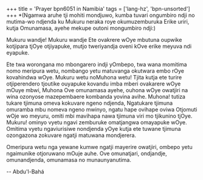 +++
title = 'Prayer bpn6051 in Namibia'
tags = ['lang-hz', 'bpn-unsorted']
+++
*(Ngamwa aruhe tji mohiti mondjuwo, kumba tuvari ongumbiro ndji  no mutima-wo ndjenda ku Mukuru neraka roye okumuzemburuka Erike uriri, kutja Omunamasa, ayehe mekupe outoni mongumbiro ndji:)


Mukuru wandje! Mukuru wandje Ete ovakrere wOye mbutuna oupwike kotjipara tjOye otjiyapuke, mutjo tweriyandja oveni kOve erike meyuva ndi eyapuke. 

Ete twa worongana mo mbongarero indji yOmbepo, twa wana momitima nomo meripura wetu, nombango yetu matuvanga okutwara embo rOye kovahindwa wOye. Mukuru wetu noMuhona wetu! Tjita kutja ete turire otjiperendero tjoutike ouyapuke kovandu imba mberi ovakarere wOye mOuye mbwi, Muhona Ove omunamasa ayehe, ouhona wOye owatjiri na wina ozonyose mazepembaere kombanda yovina avihe. Muhona! tutiza tukare tjimuna omeva kokuvare ngeno ndjenda, Ngatukare tjimuna omuramba mbu nomeva ngeno mwinyo, ngatu hape ovihape oviwa  Otjomuti  wOje wo meyuru, omiti mbi mavihapa nawa tjimuna viri mo tjikunino tjOye. Mukuru! ominyo vyetu ngavi zemburuke omatjangwa omayapuke wOye. Omitima vyetu ngaviurisiwe nondjenda yOye kutja ete tuwane tjimuna ozongazona zokuvare ngatji matuwana mondjerera.

Omeripura wetu nga yewane kumwe ngatji mayerire owatjiri, ombepo yetu ngaimunike otjoruwano mOuje auhe. Ove omunatjari, ondjandje, omunandjenda, omunamasa no munaunyanutima.

-- Abdu'l-Bahá
